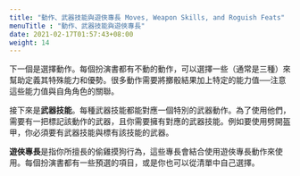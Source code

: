 ```yaml
---
title: "動作、武器技能與遊俠專長 Moves, Weapon Skills, and Roguish Feats"
menuTitle : "動作、武器技能與遊俠專長"
date: 2021-02-17T01:57:43+08:00
weight: 14
---
```


下一個是選擇動作。每個扮演書都有不動的動作，可以選擇一些（通常是三種）來幫助定義其特殊能力和優勢。很多動作需要將擲骰結果加上特定的能力值──注意這些能力值與自角角色的關聯。

接下來是**武器技能**。每種武器技能都能對應一個特別的武器動作。為了使用他們，需要有一把標記該動作的武器，且你需要擁有對應的武器技能。例如要使用劈開盔甲，你必須要有武器技能與標有該技能的武器。

**遊俠專長**是指你所擅長的偷雞摸狗行為，這些專長會結合使用遊俠專長動作來使用。每個扮演書都有一些預選的項目，或是你也可以從清單中自己選擇。
